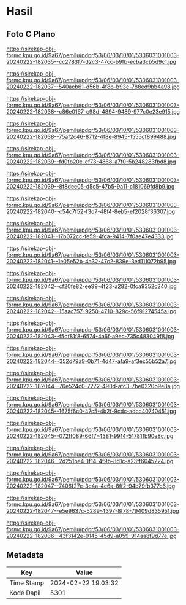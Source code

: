 # Hasil

## Foto C Plano

https://sirekap-obj-formc.kpu.go.id/9a67/pemilu/pdpr/53/06/03/10/01/5306031001003-20240222-182035--cc2783f7-d2c3-47cc-b9fb-ecba3cb5d9c1.jpg

https://sirekap-obj-formc.kpu.go.id/9a67/pemilu/pdpr/53/06/03/10/01/5306031001003-20240222-182037--540aeb61-d56b-4f8b-b93e-788ed9bb4a98.jpg

https://sirekap-obj-formc.kpu.go.id/9a67/pemilu/pdpr/53/06/03/10/01/5306031001003-20240222-182038--c86e0167-c98d-4894-9489-977c0e23e915.jpg

https://sirekap-obj-formc.kpu.go.id/9a67/pemilu/pdpr/53/06/03/10/01/5306031001003-20240222-182038--75af2c46-8712-4f8e-8945-1555cf899488.jpg

https://sirekap-obj-formc.kpu.go.id/9a67/pemilu/pdpr/53/06/03/10/01/5306031001003-20240222-182039--fd0fb20c-ef73-4868-a7f0-5b248283fbd8.jpg

https://sirekap-obj-formc.kpu.go.id/9a67/pemilu/pdpr/53/06/03/10/01/5306031001003-20240222-182039--8f8dee05-d5c5-47b5-9a11-c181069fd8b9.jpg

https://sirekap-obj-formc.kpu.go.id/9a67/pemilu/pdpr/53/06/03/10/01/5306031001003-20240222-182040--c54c7f52-f3d7-48f4-8eb5-ef2028f36307.jpg

https://sirekap-obj-formc.kpu.go.id/9a67/pemilu/pdpr/53/06/03/10/01/5306031001003-20240222-182041--17b072cc-fe59-4fca-9414-7f0ae47e4333.jpg

https://sirekap-obj-formc.kpu.go.id/9a67/pemilu/pdpr/53/06/03/10/01/5306031001003-20240222-182041--1e05e52b-4a32-47c2-839e-3ed111072b95.jpg

https://sirekap-obj-formc.kpu.go.id/9a67/pemilu/pdpr/53/06/03/10/01/5306031001003-20240222-182042--cf20fe82-ee99-4f23-a282-0fca9352c240.jpg

https://sirekap-obj-formc.kpu.go.id/9a67/pemilu/pdpr/53/06/03/10/01/5306031001003-20240222-182042--15aac757-9250-4710-829c-56f91274545a.jpg

https://sirekap-obj-formc.kpu.go.id/9a67/pemilu/pdpr/53/06/03/10/01/5306031001003-20240222-182043--f5df81f8-6574-4a6f-a9ec-735c483049f8.jpg

https://sirekap-obj-formc.kpu.go.id/9a67/pemilu/pdpr/53/06/03/10/01/5306031001003-20240222-182044--352d79a9-0b71-4d47-afa9-af3ec55b52a7.jpg

https://sirekap-obj-formc.kpu.go.id/9a67/pemilu/pdpr/53/06/03/10/01/5306031001003-20240222-182044--76e524c0-7272-490d-afc3-7be0220b9e8a.jpg

https://sirekap-obj-formc.kpu.go.id/9a67/pemilu/pdpr/53/06/03/10/01/5306031001003-20240222-182045--1675f6c0-47c5-4b2f-9cdc-adcc40740451.jpg

https://sirekap-obj-formc.kpu.go.id/9a67/pemilu/pdpr/53/06/03/10/01/5306031001003-20240222-182045--072ff089-66f7-4381-9914-517811b90e8c.jpg

https://sirekap-obj-formc.kpu.go.id/9a67/pemilu/pdpr/53/06/03/10/01/5306031001003-20240222-182046--2d251be4-1f14-4f9b-8d1c-a23ff6045224.jpg

https://sirekap-obj-formc.kpu.go.id/9a67/pemilu/pdpr/53/06/03/10/01/5306031001003-20240222-182047--7406f27e-3c4a-4c6a-8ff2-94b79fb377c6.jpg

https://sirekap-obj-formc.kpu.go.id/9a67/pemilu/pdpr/53/06/03/10/01/5306031001003-20240222-182047--e5e9637c-5289-4397-8f78-79409d835951.jpg

https://sirekap-obj-formc.kpu.go.id/9a67/pemilu/pdpr/53/06/03/10/01/5306031001003-20240222-182036--43f3142e-9145-45d9-a059-914aa8f9d77e.jpg


## Metadata

| Key        | Value               |
| ---------- | ------------------- |
| Time Stamp | 2024-02-22 19:03:32 |
| Kode Dapil | 5301                |



